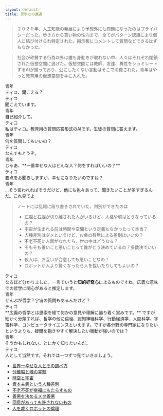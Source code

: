 ```yaml
---
layout: default
title: 哲学との遭遇
---
```

> ２０２０年、人工知能の発展により予想外にも問題になったのはプライバシーだった。歩き方から買い物の性向まで、全てがパターン認識により個人に結び付けられ特定された。掲示板にコメントして質問などできるはずもなかった。  

> 社会が称賛する行為以外は誰も身動きが取れない中、人々はそれぞれ閉鎖された仮想空間に逃げた。仮想空間には教師、友達、異性をシュミレートするAIが揃っており、公にしたくない言動はそこで消費された。青年はやっと教育用の仮想空間を手に入れた。

<div class='name'>青年</div>
ティコ、聞こえる？  

<div class='name'>ティコ</div>
聞こえています。  

<div class='name'>青年</div>
自己紹介して。  

<div class='name'>ティコ</div>
私はティコ。教育用の質問応答形式のAIです。生徒の質問に答えます。  

<div class='name'>青年</div>
何を質問してもいいの？  

<div class='name'>ティコ</div>
なんでもとうぞ。  

<div class='name'>青年</div>
じゃあ、**一番幸せな人はどんな人？何をすればいいの？**  

<div class='name'>ティコ</div>
要点をお聞きしますが、幸せになりたいのですね？  

<div class='name'>青年</div>
...そう言われればそうだけど、他にも色々あって、聞きたいことが多すぎるんだ。これ見てよ  

> ノートには乱雑に殴り書きされていた。判別ができたのは  
> + 左脳と右脳が切り離された人がいるけど、人格や魂はどうなっているの？
> + 宇宙が生まれる前は時間や空間という定義もなかったって本当？
> + 人種差別はダメというけど、お金の有無による差別はいいの？
> + 不老不死に人間がなれたら、世の中はどうなる？
> + そもそも善いこと悪いことって誰がどう決めているの？多数決でいいの？
> + 殺人は、お互いが合意しても悪いことなの？
> + ロボットが人より賢くなったら人を裁いたりしてもよいの？

<div class='name'>ティコ</div>
なるほど分かりました。一言でいうと<b>知的好奇心</b>によるものですね。広義な意味での哲学に関心があると推定します。  

<div class='name'>青年</div>
ぜんぶが哲学？宇宙の質問もあるんだけど？  

<div class='name'>ティコ</div>
**広義の哲学とは思索を経て何かの意見や理解に辿り着く営みです。** ですが細かく分類すれば、哲学の他に倫理、認知神経科学、行動経済学、人間科学、宇宙科学、コンピュータサイエンスといえます。ですが各分野の専門家になりたいというよりも、疑問を抱きやすく解決したい衝動が強いのでは？  

<div class='name'>青年</div>
そうかもしれない。とにかく知りたいんだ。  

<div class='name'>ティコ</div>
人として当然です。それでは一つずつ見ていきましょう。  

+ [世界一幸せな人とその調べ方](the-happiest-person.html)  
+ [分離脳と魂の実験](split-brain-and-soul.html)  
+ [時空と宇宙](spacetime-and-space.html)  
+ [資本主義という人種差別](discrimination-by-capitalistm.html)  
+ [不老不死が幸福にもたらすもの](happiness-with-eternallife.html)  
+ [善悪を決めるメタ善悪](who-decide-ethic.html)  
+ [同意があっても許されないもの](extreme-liberalism.html)  
+ [人を裁くロボットの倫理](can-robot-judge-human.html)  

<!--
参考文献  
[広義の哲学の特徴](https://ja.wikipedia.org/wiki/%E5%93%B2%E5%AD%A6#%E5%BA%83%E7%BE%A9%E3%81%AE%E5%93%B2%E5%AD%A6%E3%81%AE%E7%89%B9%E5%BE%B4)
-->
